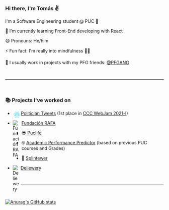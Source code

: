 ### Hi there, I'm Tomás ✌️

I'm a Software Engineering student @ PUC 🚀

🌱 I'm currently learning Front-End developing with React

😄 Pronouns: He/him

⚡ Fun fact: I'm really into mindfulness 🧘‍♂️

🥞 I usually work in projects with my PFG friends: [@PFGANG](https://github.com/PFGANG)

<br/>

---
<br/>

### 📚 Projects I've worked on

- [<img align="left" alt="React" width="26px" src="https://raw.githubusercontent.com/github/explore/80688e429a7d4ef2fca1e82350fe8e3517d3494d/topics/react/react.png" /> Politician Tweets](https://pfgang.github.io/webjam/) (1st place in [CCC WebJam 2021-I](https://github.com/cccpuc/webjam))
- [<img align="left" alt="Fundación RAFA" width="23px" src="https://app-rafa.vercel.app/logo192.png" class="spacedImg"/>   Fundación RAFA](https://app-rafa.vercel.app/)

- 😎 [Puclife](https://puclife.vercel.app/)

- 🤓 [Academic Performance Predictor](https://rendimiento-academico.herokuapp.com/) (based on previous PUC courses and Grades)

- 🎨 [Splintewer](https://splintewer-pg.herokuapp.com/index.php)

- [<img align="left" width="20px" alt="Deliewery" src="https://deliewery.herokuapp.com/assets/favicon-b4b69c4190e31a81e28b01a6a6495b8d5328591679f1d6c4a128d1fcf9f89ebe.ico" class="spacedImg">Deliewery](https://deliewery.herokuapp.com/)
  
<br/>

---

<br/>

[![Anurag's GitHub stats](https://github-readme-stats.vercel.app/api?username=tomasgv&count_private=true&show_icons=true&theme=omni)
](https://github.com/anuraghazra/github-readme-stats)

<style>
    .spacedImg {
        margin-right: 5px;  
    }
</style>

<!--
**tomasgv/tomasgv** is a ✨ _special_ ✨ repository because its `README.md` (this file) appears on your GitHub profile.

Here are some ideas to get you started:

- 🔭 I’m currently working on ...
- 🌱 I’m currently learning ...
- 👯 I’m looking to collaborate on ...
- 🤔 I’m looking for help with ...
- 💬 Ask me about ...
- 📫 How to reach me: ...
- 😄 Pronouns: ...
- ⚡ Fun fact: ...
-->
